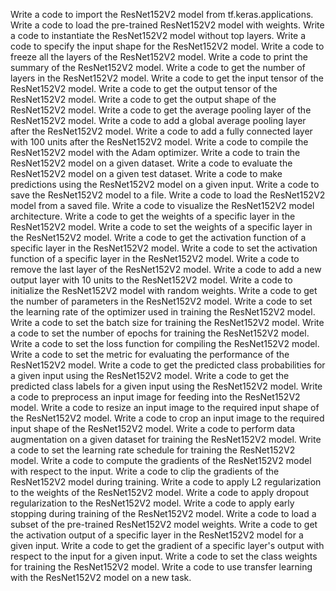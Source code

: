 Write a code to import the ResNet152V2 model from tf.keras.applications.
Write a code to load the pre-trained ResNet152V2 model with weights.
Write a code to instantiate the ResNet152V2 model without top layers.
Write a code to specify the input shape for the ResNet152V2 model.
Write a code to freeze all the layers of the ResNet152V2 model.
Write a code to print the summary of the ResNet152V2 model.
Write a code to get the number of layers in the ResNet152V2 model.
Write a code to get the input tensor of the ResNet152V2 model.
Write a code to get the output tensor of the ResNet152V2 model.
Write a code to get the output shape of the ResNet152V2 model.
Write a code to get the average pooling layer of the ResNet152V2 model.
Write a code to add a global average pooling layer after the ResNet152V2 model.
Write a code to add a fully connected layer with 100 units after the ResNet152V2 model.
Write a code to compile the ResNet152V2 model with the Adam optimizer.
Write a code to train the ResNet152V2 model on a given dataset.
Write a code to evaluate the ResNet152V2 model on a given test dataset.
Write a code to make predictions using the ResNet152V2 model on a given input.
Write a code to save the ResNet152V2 model to a file.
Write a code to load the ResNet152V2 model from a saved file.
Write a code to visualize the ResNet152V2 model architecture.
Write a code to get the weights of a specific layer in the ResNet152V2 model.
Write a code to set the weights of a specific layer in the ResNet152V2 model.
Write a code to get the activation function of a specific layer in the ResNet152V2 model.
Write a code to set the activation function of a specific layer in the ResNet152V2 model.
Write a code to remove the last layer of the ResNet152V2 model.
Write a code to add a new output layer with 10 units to the ResNet152V2 model.
Write a code to initialize the ResNet152V2 model with random weights.
Write a code to get the number of parameters in the ResNet152V2 model.
Write a code to set the learning rate of the optimizer used in training the ResNet152V2 model.
Write a code to set the batch size for training the ResNet152V2 model.
Write a code to set the number of epochs for training the ResNet152V2 model.
Write a code to set the loss function for compiling the ResNet152V2 model.
Write a code to set the metric for evaluating the performance of the ResNet152V2 model.
Write a code to get the predicted class probabilities for a given input using the ResNet152V2 model.
Write a code to get the predicted class labels for a given input using the ResNet152V2 model.
Write a code to preprocess an input image for feeding into the ResNet152V2 model.
Write a code to resize an input image to the required input shape of the ResNet152V2 model.
Write a code to crop an input image to the required input shape of the ResNet152V2 model.
Write a code to perform data augmentation on a given dataset for training the ResNet152V2 model.
Write a code to set the learning rate schedule for training the ResNet152V2 model.
Write a code to compute the gradients of the ResNet152V2 model with respect to the input.
Write a code to clip the gradients of the ResNet152V2 model during training.
Write a code to apply L2 regularization to the weights of the ResNet152V2 model.
Write a code to apply dropout regularization to the ResNet152V2 model.
Write a code to apply early stopping during training of the ResNet152V2 model.
Write a code to load a subset of the pre-trained ResNet152V2 model weights.
Write a code to get the activation output of a specific layer in the ResNet152V2 model for a given input.
Write a code to get the gradient of a specific layer's output with respect to the input for a given input.
Write a code to set the class weights for training the ResNet152V2 model.
Write a code to use transfer learning with the ResNet152V2 model on a new task.